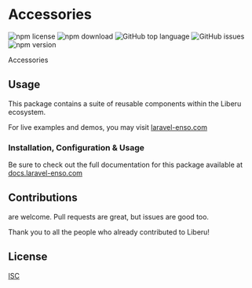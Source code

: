 # Accessories

![npm license](https://img.shields.io/npm/l/@liberu-ui/accessories.svg) 
![npm download](https://img.shields.io/npm/dm/@liberu-ui/accessories.svg) 
![GitHub top language](https://img.shields.io/github/languages/top/liberu-ui/accessories.svg) 
![GitHub issues](https://img.shields.io/github/issues/liberu-ui/accessories.svg) 
![npm version](https://img.shields.io/npm/v/@liberu-ui/accessories.svg) 

Accessories

## Usage

This package contains a suite of reusable components within the Liberu ecosystem.

For live examples and demos, you may visit [laravel-enso.com](https://www.laravel-enso.com)

### Installation, Configuration & Usage

Be sure to check out the full documentation for this package available at [docs.laravel-enso.com](https://docs.laravel-enso.com/frontend/accessories.html)

## Contributions

are welcome. Pull requests are great, but issues are good too.

Thank you to all the people who already contributed to Liberu!

## License

[ISC](https://opensource.org/licenses/ISC)

